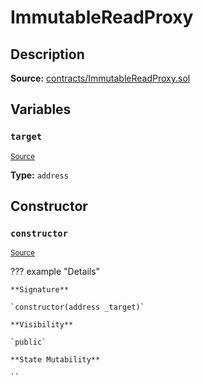 # ImmutableReadProxy

## Description

**Source:** [contracts/ImmutableReadProxy.sol](https://github.com/Synthetixio/synthetix/tree/v2.92.1/contracts/ImmutableReadProxy.sol)

## Variables

### `target`

<sub>[Source](https://github.com/Synthetixio/synthetix/tree/v2.92.1/contracts/ImmutableReadProxy.sol#L9)</sub>

**Type:** `address`

## Constructor

### `constructor`

<sub>[Source](https://github.com/Synthetixio/synthetix/tree/v2.92.1/contracts/ImmutableReadProxy.sol#L11)</sub>

??? example "Details"

    **Signature**

    `constructor(address _target)`

    **Visibility**

    `public`

    **State Mutability**

    ``
